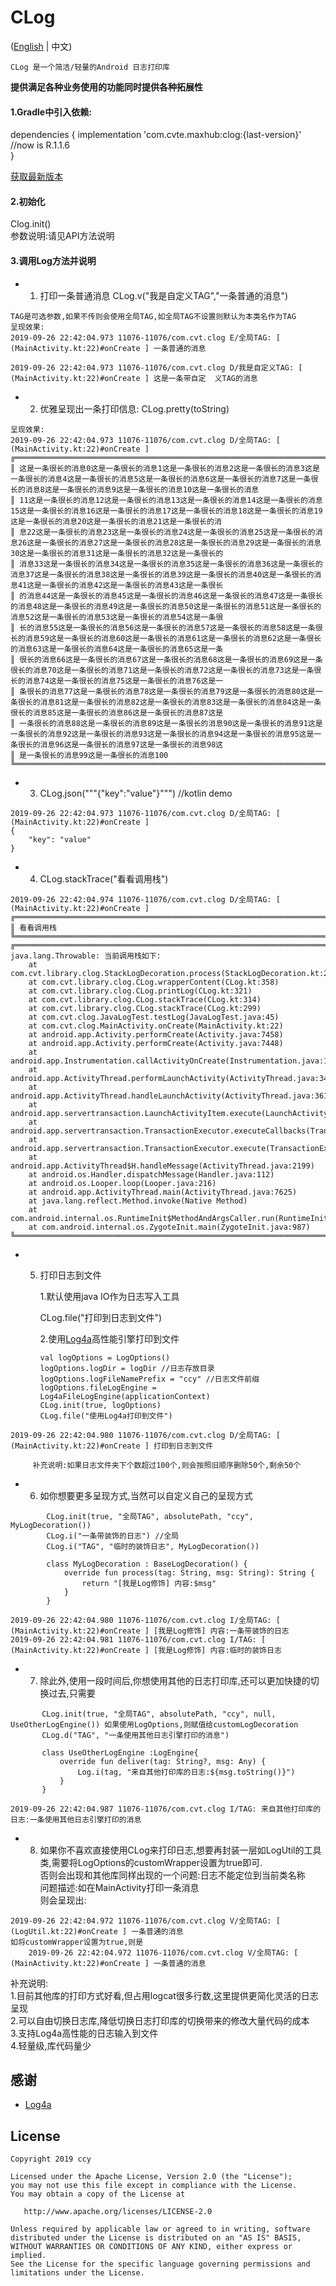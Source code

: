 # CLog

([English](README_EN.md) | 中文)

    CLog 是一个简洁/轻量的Android 日志打印库

**提供满足各种业务使用的功能同时提供各种拓展性**

#### 1.Gradle中引入依赖:
dependencies {
    implementation 'com.cvte.maxhub:clog:{last-version}'  //now is R.1.1.6   
}

[获取最新版本](http://mhci.gz.cvte.cn/job/screen_share/job/Android_App/job/AndroidClog/job/master/)

#### 2.初始化
    
Clog.init()  
参数说明:请见API方法说明

#### 3.调用Log方法并说明
-    1. 打印一条普通消息 CLog.v("我是自定义TAG","一条普通的消息")
    
    TAG是可选参数,如果不传则会使用全局TAG,如全局TAG不设置则默认为本类名作为TAG
    呈现效果:
    2019-09-26 22:42:04.973 11076-11076/com.cvt.clog E/全局TAG: [ (MainActivity.kt:22)#onCreate ] 一条普通的消息

    2019-09-26 22:42:04.973 11076-11076/com.cvt.clog D/我是自定义TAG: [ (MainActivity.kt:22)#onCreate ] 这是一条带自定  义TAG的消息
    
-    2. 优雅呈现出一条打印信息: CLog.pretty(toString)

    呈现效果:
    2019-09-26 22:42:04.973 11076-11076/com.cvt.clog D/全局TAG: [ (MainActivity.kt:22)#onCreate ] 
    ╔═════════════════════════════════════════════════════════════════════════════════════════════════════════════════════════════════════════════════════════════════════════════════════════════════════════
    ║ 这是一条很长的消息0这是一条很长的消息1这是一条很长的消息2这是一条很长的消息3这是一条很长的消息4这是一条很长的消息5这是一条很长的消息6这是一条很长的消息7这是一条很长的消息8这是一条很长的消息9这是一条很长的消息10这是一条很长的消息
    ║ 11这是一条很长的消息12这是一条很长的消息13这是一条很长的消息14这是一条很长的消息15这是一条很长的消息16这是一条很长的消息17这是一条很长的消息18这是一条很长的消息19这是一条很长的消息20这是一条很长的消息21这是一条很长的消
    ║ 息22这是一条很长的消息23这是一条很长的消息24这是一条很长的消息25这是一条很长的消息26这是一条很长的消息27这是一条很长的消息28这是一条很长的消息29这是一条很长的消息30这是一条很长的消息31这是一条很长的消息32这是一条很长的
    ║ 消息33这是一条很长的消息34这是一条很长的消息35这是一条很长的消息36这是一条很长的消息37这是一条很长的消息38这是一条很长的消息39这是一条很长的消息40这是一条很长的消息41这是一条很长的消息42这是一条很长的消息43这是一条很长
    ║ 的消息44这是一条很长的消息45这是一条很长的消息46这是一条很长的消息47这是一条很长的消息48这是一条很长的消息49这是一条很长的消息50这是一条很长的消息51这是一条很长的消息52这是一条很长的消息53这是一条很长的消息54这是一条很
    ║ 长的消息55这是一条很长的消息56这是一条很长的消息57这是一条很长的消息58这是一条很长的消息59这是一条很长的消息60这是一条很长的消息61这是一条很长的消息62这是一条很长的消息63这是一条很长的消息64这是一条很长的消息65这是一条
    ║ 很长的消息66这是一条很长的消息67这是一条很长的消息68这是一条很长的消息69这是一条很长的消息70这是一条很长的消息71这是一条很长的消息72这是一条很长的消息73这是一条很长的消息74这是一条很长的消息75这是一条很长的消息76这是一
    ║ 条很长的消息77这是一条很长的消息78这是一条很长的消息79这是一条很长的消息80这是一条很长的消息81这是一条很长的消息82这是一条很长的消息83这是一条很长的消息84这是一条很长的消息85这是一条很长的消息86这是一条很长的消息87这是
    ║ 一条很长的消息88这是一条很长的消息89这是一条很长的消息90这是一条很长的消息91这是一条很长的消息92这是一条很长的消息93这是一条很长的消息94这是一条很长的消息95这是一条很长的消息96这是一条很长的消息97这是一条很长的消息98这
    ║ 是一条很长的消息99这是一条很长的消息100
    ╚═══════════════════════════════════════════════════════════════════════════════════════════════════════════════════════════════════════════════════
    
-    3. CLog.json("""{"key":"value"}""") //kotlin demo

    2019-09-26 22:42:04.973 11076-11076/com.cvt.clog D/全局TAG: [ (MainActivity.kt:22)#onCreate ] 
    {
        "key": "value"
    }
    
-    4. CLog.stackTrace("看看调用栈") 

    2019-09-26 22:42:04.974 11076-11076/com.cvt.clog D/全局TAG: [ (MainActivity.kt:22)#onCreate ] 
    ╔═══════════════════════════════════════════════════════════════════════════════════════
    ║ 看看调用栈
    ╚═══════════════════════════════════════════════════════════════════════════════════════
    ╔═══════════════════════════════════════════════════════════════════════════════════════
    java.lang.Throwable: 当前调用栈如下:
        at com.cvt.library.clog.StackLogDecoration.process(StackLogDecoration.kt:21)
        at com.cvt.library.clog.CLog.wrapperContent(CLog.kt:358)
        at com.cvt.library.clog.CLog.printLog(CLog.kt:321)
        at com.cvt.library.clog.CLog.stackTrace(CLog.kt:314)
        at com.cvt.library.clog.CLog.stackTrace(CLog.kt:299)
        at com.cvt.clog.JavaLogTest.testLog(JavaLogTest.java:45)
        at com.cvt.clog.MainActivity.onCreate(MainActivity.kt:22)
        at android.app.Activity.performCreate(Activity.java:7458)
        at android.app.Activity.performCreate(Activity.java:7448)
        at android.app.Instrumentation.callActivityOnCreate(Instrumentation.java:1286)
        at android.app.ActivityThread.performLaunchActivity(ActivityThread.java:3409)
        at android.app.ActivityThread.handleLaunchActivity(ActivityThread.java:3614)
        at android.app.servertransaction.LaunchActivityItem.execute(LaunchActivityItem.java:86)
        at android.app.servertransaction.TransactionExecutor.executeCallbacks(TransactionExecutor.java:108)
        at android.app.servertransaction.TransactionExecutor.execute(TransactionExecutor.java:68)
        at android.app.ActivityThread$H.handleMessage(ActivityThread.java:2199)
        at android.os.Handler.dispatchMessage(Handler.java:112)
        at android.os.Looper.loop(Looper.java:216)
        at android.app.ActivityThread.main(ActivityThread.java:7625)
        at java.lang.reflect.Method.invoke(Native Method)
        at com.android.internal.os.RuntimeInit$MethodAndArgsCaller.run(RuntimeInit.java:524)
        at com.android.internal.os.ZygoteInit.main(ZygoteInit.java:987)
    ╚═══════════════════════════════════════════════════════════════════════════════════════   

-    5. 打印日志到文件

        1.默认使用java IO作为日志写入工具
  
          CLog.file("打印到日志到文件") 
        

        2.使用[Log4a](https://github.com/pqpo/Log4a)高性能引擎打印到文件
        ```
        val logOptions = LogOptions()
        logOptions.logDir = logDir //日志存放目录
        logOptions.logFileNamePrefix = "ccy" //日志文件前缀
        logOptions.fileLogEngine = Log4aFileLogEngine(applicationContext)
        CLog.init(true, logOptions)
        CLog.file("使用Log4a打印到文件")
        ```
    2019-09-26 22:42:04.980 11076-11076/com.cvt.clog D/全局TAG: [ (MainActivity.kt:22)#onCreate ] 打印到日志到文件
  
         补充说明:如果日志文件夹下个数超过100个,则会按照旧顺序删除50个,剩余50个
        
-    6. 如你想要更多呈现方式,当然可以自定义自己的呈现方式
```
        CLog.init(true, "全局TAG", absolutePath, "ccy", MyLogDecoration())
        CLog.i("一条带装饰的日志") //全局
        CLog.i("TAG", "临时的装饰日志", MyLogDecoration())    

        class MyLogDecoration : BaseLogDecoration() {
            override fun process(tag: String, msg: String): String {
                return "[我是Log修饰] 内容:$msg"
            }
        }
```
     
    2019-09-26 22:42:04.980 11076-11076/com.cvt.clog I/全局TAG: [ (MainActivity.kt:22)#onCreate ] [我是Log修饰] 内容:一条带装饰的日志
    2019-09-26 22:42:04.981 11076-11076/com.cvt.clog I/TAG: [ (MainActivity.kt:22)#onCreate ] [我是Log修饰] 内容:临时的装饰日志
    
-    7. 除此外,使用一段时间后,你想使用其他的日志打印库,还可以更加快捷的切换过去,只需要
 ```
        CLog.init(true, "全局TAG", absolutePath, "ccy", null, UseOtherLogEngine()) 如果使用LogOptions,则赋值给customLogDecoration
        CLog.d("TAG", "一条使用其他日志引擎打印的消息")    

        class UseOtherLogEngine :LogEngine{
            override fun deliver(tag: String?, msg: Any) {
                Log.i(tag, "来自其他打印库的日志:${msg.toString()}")
            }
        }
 ```    
    2019-09-26 22:42:04.987 11076-11076/com.cvt.clog I/TAG: 来自其他打印库的日志:一条使用其他日志引擎打印的消息
 
-    8. 如果你不喜欢直接使用CLog来打印日志,想要再封装一层如LogUtil的工具类,需要将LogOptions的customWrapper设置为true即可.  
    否则会出现和其他库同样出现的一个问题:日志不能定位到当前类名称   
    问题描述:如在MainActivity打印一条消息   
    则会呈现出:   

    2019-09-26 22:42:04.972 11076-11076/com.cvt.clog V/全局TAG: [ (LogUtil.kt:22)#onCreate ] 一条普通的消息
    如将customWrapper设置为true,则是
        2019-09-26 22:42:04.972 11076-11076/com.cvt.clog V/全局TAG: [ (MainActivity.kt:22)#onCreate ] 一条普通的消息
    
补充说明:  
   1.目前其他库的打印方式好看,但占用logcat很多行数,这里提供更简化灵活的日志呈现  
   2.可以自由切换日志库,降低切换日志打印库的切换带来的修改大量代码的成本  
   3.支持Log4a高性能的日志输入到文件  
   4.轻量级,库代码量少  

## 感谢

- [Log4a](https://github.com/pqpo/Log4a)

## License

    Copyright 2019 ccy
    
    Licensed under the Apache License, Version 2.0 (the "License");
    you may not use this file except in compliance with the License.
    You may obtain a copy of the License at
    
       http://www.apache.org/licenses/LICENSE-2.0
    
    Unless required by applicable law or agreed to in writing, software
    distributed under the License is distributed on an "AS IS" BASIS,
    WITHOUT WARRANTIES OR CONDITIONS OF ANY KIND, either express or implied.
    See the License for the specific language governing permissions and
    limitations under the License.

